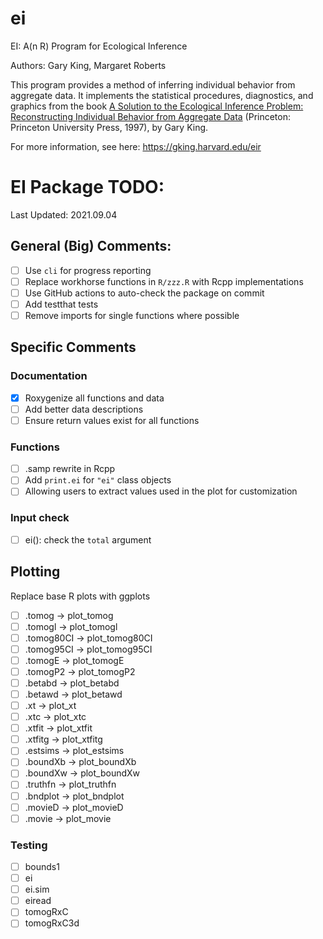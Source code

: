 # ei
EI: A(n R) Program for Ecological Inference

Authors: Gary King, Margaret Roberts

This program provides a method of inferring individual behavior from aggregate data. It implements the statistical procedures, diagnostics, and graphics from the book [A Solution to the Ecological Inference Problem: Reconstructing Individual Behavior from Aggregate Data](https://gking.harvard.edu/eicamera/kinroot.html) (Princeton: Princeton University Press, 1997), by Gary King. 

For more information, see here: https://gking.harvard.edu/eir


# EI Package TODO:
Last Updated: 2021.09.04

## General (Big) Comments:

- [ ] Use `cli` for progress reporting
- [ ] Replace workhorse functions in `R/zzz.R` with Rcpp implementations
- [ ] Use GitHub actions to auto-check the package on commit
- [ ] Add testthat tests
- [ ] Remove imports for single functions where possible

## Specific Comments

### Documentation

- [x] Roxygenize all functions and data
- [ ] Add better data descriptions
- [ ] Ensure return values exist for all functions

### Functions

- [ ] .samp rewrite in Rcpp
- [ ] Add `print.ei` for `"ei"` class objects
- [ ] Allowing users to extract values used in the plot for customization

### Input check

- [ ] ei(): check the `total` argument

## Plotting
Replace base R plots with ggplots

- [ ] .tomog -> plot_tomog
- [ ] .tomogl -> plot_tomogl
- [ ] .tomog80CI -> plot_tomog80CI
- [ ] .tomog95CI -> plot_tomog95CI
- [ ] .tomogE -> plot_tomogE
- [ ] .tomogP2 -> plot_tomogP2
- [ ] .betabd -> plot_betabd
- [ ] .betawd -> plot_betawd
- [ ] .xt -> plot_xt
- [ ] .xtc -> plot_xtc
- [ ] .xtfit -> plot_xtfit
- [ ] .xtfitg -> plot_xtfitg
- [ ] .estsims -> plot_estsims
- [ ] .boundXb  -> plot_boundXb
- [ ] .boundXw -> plot_boundXw
- [ ] .truthfn -> plot_truthfn
- [ ] .bndplot -> plot_bndplot
- [ ] .movieD -> plot_movieD
- [ ] .movie -> plot_movie 

### Testing

- [ ] bounds1
- [ ] ei
- [ ] ei.sim
- [ ] eiread
- [ ] tomogRxC
- [ ] tomogRxC3d
